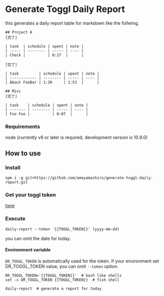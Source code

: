 # Generate Toggl Daily Report

this generates a daily report table for markdown like the follwing.

```
## Project A
[完了]

| task  | schedule | spent | note |
| ----- | -------- | ----- | ---- |
| Check |          | 0:27  |      |

[完了]

| task         | schedule | spent | note |
| ------------ | -------- | ----- | ---- |
| About FooBar | 1:30     | 1:53  |      |

## Misc
[完了]

| task    | schedule | spent | note |
| ------- | -------- | ----- | ---- |
| Foo Foo |          | 0:07  |      |
```

### Requirements

node (currently v8 or later is required, development version is 10.9.0)

## How to use

### Install

```
npm i -g git+https://github.com/ameyamashiro/generate-toggl-daily-report.git
```

### Get your toggl token

[here](https://toggl.com/app/profile)

### Execute

```
daily-report --token '{{TOGGL_TOKEN}}' (yyyy-mm-dd)
```

you can omit the date for today.

#### Environment variable

`DR_TOGGL_TOKEN` is automatically used for the token.
If your environment set DR_TOGGL_TOKEN value, you can omit `--token` option.

```
DR_TOGGL_TOKEN='{{TOGGL_TOKEN}}'  # bash like shells
set -x DR_TOGGL_TOKEN {{TOGGL_TOKEN}}  # fish shell

daily-report  # generate a report for today
```
